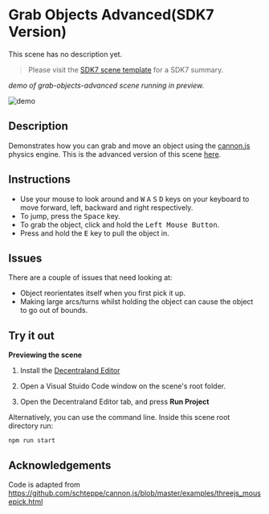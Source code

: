 # Grab Objects Advanced(SDK7 Version)

This scene has no description yet.

> Please visit the [SDK7 scene template](https://github.com/decentraland/sdk7-scene-template) for a SDK7 summary.

_demo of grab-objects-advanced scene running in preview._

![demo](https://github.com/decentraland-scenes/sdk7-goerli-plaza/grab-objects-advanced/blob/main/screenshots/grab-objects-advanced.gif)

## Description

Demonstrates how you can grab and move an object using the [cannon.js](https://github.com/schteppe/cannon.js) physics engine. This is the advanced version of this scene [here](https://github.com/decentraland-scenes/sdk7-goerli-plaza/grab-objects).

## Instructions

- Use your mouse to look around and <kbd>W</kbd> <kbd>A</kbd> <kbd>S</kbd> <kbd>D</kbd> keys on your keyboard to move forward, left, backward and right respectively.
- To jump, press the <kbd>Space</kbd> key.
- To grab the object, click and hold the <kbd>Left Mouse Button</kbd>.
- Press and hold the <kbd>E</kbd> key to pull the object in.

## Issues

There are a couple of issues that need looking at:

- Object reorientates itself when you first pick it up.
- Making large arcs/turns whilst holding the object can cause the object to go out of bounds.

## Try it out

**Previewing the scene**

1. Install the [Decentraland Editor](https://docs.decentraland.org/creator/development-guide/sdk7/editor/)

2. Open a Visual Stuido Code window on the scene's root folder.

3. Open the Decentraland Editor tab, and press **Run Project**

Alternatively, you can use the command line. Inside this scene root directory run:

```
npm run start
```

## Acknowledgements

Code is adapted from https://github.com/schteppe/cannon.js/blob/master/examples/threejs_mousepick.html
